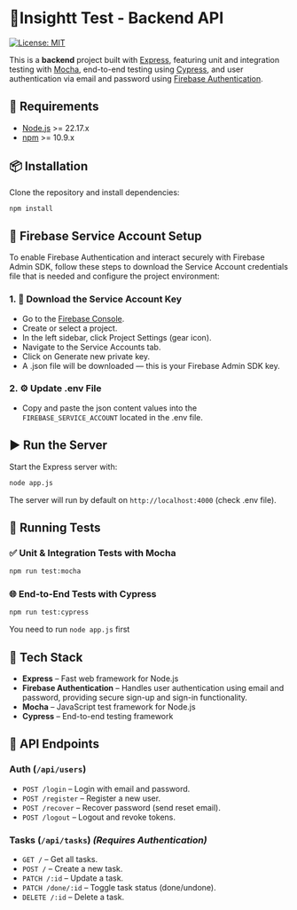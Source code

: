 # 🧠Insightt Test - Backend API
[![License: MIT](https://img.shields.io/badge/License-MIT-yellow.svg)](LICENSE)

This is a **backend** project built with [Express](https://expressjs.com/), featuring unit and integration testing with [Mocha](https://mochajs.org/), end-to-end testing using [Cypress](https://www.cypress.io/), and user authentication via email and password using [Firebase Authentication](https://firebase.google.com/products/auth).

## 🚀 Requirements
- [Node.js](https://nodejs.org/) >= 22.17.x
- [npm](https://www.npmjs.com/) >= 10.9.x

## 📦 Installation
Clone the repository and install dependencies:
```bash
npm install
```

## 🔐 Firebase Service Account Setup
To enable Firebase Authentication and interact securely with Firebase Admin SDK, follow these steps to download the Service Account credentials file that is needed and configure the project environment:

### 1. 🔽 Download the Service Account Key
-  Go to the [Firebase Console](https://console.firebase.google.com/u/0/).
-  Create or select a project.
-  In the left sidebar, click Project Settings (gear icon).
-  Navigate to the Service Accounts tab.
-  Click on Generate new private key.
-  A .json file will be downloaded — this is your Firebase Admin SDK key.

### 2. ⚙️ Update .env File
-  Copy and paste the json content values into the `FIREBASE_SERVICE_ACCOUNT` located in the .env file.

## ▶️ Run the Server
Start the Express server with:
```bash
node app.js
```
The server will run by default on `http://localhost:4000` (check .env file).

## 🧪 Running Tests
### ✅ Unit & Integration Tests with Mocha
```bash
npm run test:mocha
```

### 🌐 End-to-End Tests with Cypress
```bash
npm run test:cypress
```
You need to run ```node app.js``` first
## 🧰 Tech Stack
-  **Express** – Fast web framework for Node.js
-  **Firebase Authentication** – Handles user authentication using email and password, providing secure sign-up and sign-in functionality.
-  **Mocha** – JavaScript test framework for Node.js
-  **Cypress** – End-to-end testing framework

## 📡 API Endpoints
### Auth (`/api/users`)
-   `POST /login` – Login with email and password.
-   `POST /register` – Register a new user.
-   `POST /recover` – Recover password (send reset email).
-   `POST /logout` – Logout and revoke tokens.

### Tasks (`/api/tasks`) _(Requires Authentication)_
-   `GET /` – Get all tasks.
-   `POST /` – Create a new task.
-   `PATCH /:id` – Update a task.
-   `PATCH /done/:id` – Toggle task status (done/undone).
-   `DELETE /:id` – Delete a task.